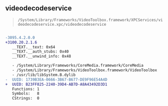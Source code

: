 ## videodecodeservice

> `/System/Library/Frameworks/VideoToolbox.framework/XPCServices/videodecodeservice.xpc/videodecodeservice`

```diff

-3095.4.2.0.0
+3100.20.2.1.6
   __TEXT.__text: 0x64
   __TEXT.__auth_stubs: 0x40
   __TEXT.__unwind_info: 0x48

   - /System/Library/Frameworks/CoreMedia.framework/CoreMedia
   - /System/Library/Frameworks/VideoToolbox.framework/VideoToolbox
   - /usr/lib/libSystem.B.dylib
-  UUID: 1739B3EA-0666-3B67-B677-DE9F96E54A4D
+  UUID: B23FF825-2240-39D4-AB7D-A8A43492D3D1
   Functions: 1
   Symbols:   8
   CStrings:  0

```
